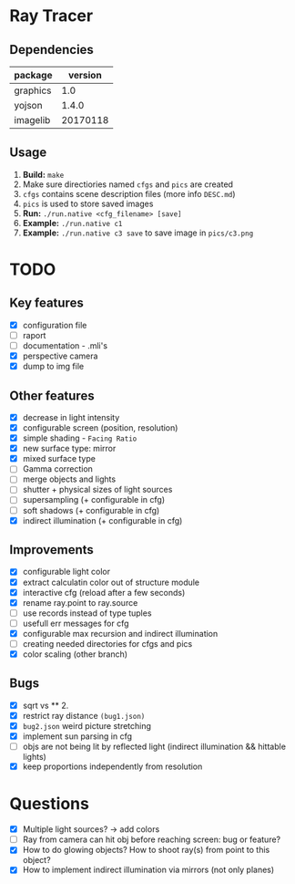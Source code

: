 # Ray Tracer

## Dependencies
| package  | version  |
| -------- | -------- |
| graphics | 1.0      |
| yojson   | 1.4.0    |
| imagelib | 20170118 |

## Usage
1. **Build:** `make`
2. Make sure directiories named `cfgs` and `pics` are created
3. `cfgs` contains scene description files (more info `DESC.md`)
4. `pics` is used to store saved images
5. **Run:** `./run.native <cfg_filename> [save]`
6. **Example:** `./run.native c1`
7. **Example:** `./run.native c3 save` to save image in `pics/c3.png`


# TODO

## Key features
- [x] configuration file
- [ ] raport
- [ ] documentation - .mli's
- [x] perspective camera
- [x] dump to img file

## Other features
- [x] decrease in light intensity
- [x] configurable screen (position, resolution)
- [x] simple shading - `Facing Ratio`
- [x] new surface type: mirror
- [x] mixed surface type 
- [ ] Gamma correction
- [ ] merge objects and lights
- [ ] shutter + physical sizes of light sources
- [ ] supersampling (+ configurable in cfg)
- [ ] soft shadows (+ configurable in cfg)
- [x] indirect illumination (+ configurable in cfg)

## Improvements
- [x] configurable light color
- [x] extract calculatin color out of structure module
- [x] interactive cfg (reload after a few seconds)
- [x] rename ray.point to ray.source
- [ ] use records instead of type tuples
- [ ] usefull err messages for cfg
- [x] configurable max recursion and indirect illumination
- [ ] creating needed directories for cfgs and pics
- [x] color scaling (other branch)

## Bugs
- [x] sqrt vs ** 2.
- [x] restrict ray distance `(bug1.json)`
- [x] `bug2.json` weird picture stretching
- [x] implement sun parsing in cfg
- [ ] objs are not being lit by reflected light (indirect illumination && hittable lights)
- [x] keep proportions independently from resolution

# Questions
- [x] Multiple light sources? -> add colors
- [ ] Ray from camera can hit obj before reaching screen: bug or feature?
- [x] How to do glowing objects? How to shoot ray(s) from point to this object?
- [x] How to implement indirect illumination via mirrors (not only planes)

